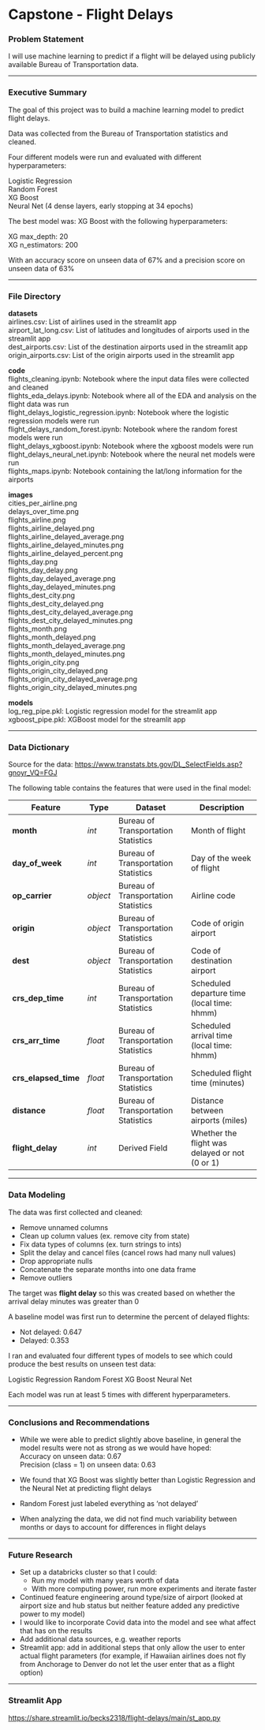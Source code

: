 # Capstone - Flight Delays

### Problem Statement


I will use machine learning to predict if a flight will be delayed using publicly available Bureau of Transportation data.

---


### Executive Summary

The goal of this project was to build a machine learning model to predict flight delays.

Data was collected from the Bureau of Transportation statistics and cleaned.

Four different models were run and evaluated with different hyperparameters:

Logistic Regression  
Random Forest  
XG Boost  
Neural Net (4 dense layers, early stopping at 34 epochs)  

The best model was: XG Boost with the following hyperparameters:

XG max_depth: 20  
XG n_estimators: 200  

With an accuracy score on unseen data of 67% and a precision score on unseen data of 63%

---

### File Directory

**datasets**  
airlines.csv: List of airlines used in the streamlit app  
airport_lat_long.csv: List of latitudes and longitudes of airports used in the streamlit app  
dest_airports.csv: List of the destination airports used in the streamlit app  
origin_airports.csv: List of the origin airports used in the streamlit app  

**code**  
flights_cleaning.ipynb: Notebook where the input data files were collected and cleaned  
flights_eda_delays.ipynb: Notebook where all of the EDA and analysis on the flight data was run  
flight_delays_logistic_regression.ipynb: Notebook where the logistic regression models were run  
flight_delays_random_forest.ipynb: Notebook where the random forest models were run  
flight_delays_xgboost.ipynb: Notebook where the xgboost models were run  
flight_delays_neural_net.ipynb: Notebook where the neural net models were run  
flights_maps.ipynb: Notebook containing the lat/long information for the airports  

**images**  
cities_per_airline.png  
delays_over_time.png  
flights_airline.png  
flights_airline_delayed.png  
flights_airline_delayed_average.png  
flights_airline_delayed_minutes.png  
flights_airline_delayed_percent.png  
flights_day.png  
flights_day_delay.png  
flights_day_delayed_average.png  
flights_day_delayed_minutes.png  
flights_dest_city.png  
flights_dest_city_delayed.png  
flights_dest_city_delayed_average.png  
flights_dest_city_delayed_minutes.png  
flights_month.png  
flights_month_delayed.png  
flights_month_delayed_average.png  
flights_month_delayed_minutes.png  
flights_origin_city.png  
flights_origin_city_delayed.png  
flights_origin_city_delayed_average.png  
flights_origin_city_delayed_minutes.png  

**models**  
log_reg_pipe.pkl: Logistic regression model for the streamlit app  
xgboost_pipe.pkl: XGBoost model for the streamlit app  

---


### Data Dictionary

Source for the data: https://www.transtats.bts.gov/DL_SelectFields.asp?gnoyr_VQ=FGJ

The following table contains the features that were used in the final model:

|Feature|Type|Dataset|Description|
|---|---|---|---|
|**month**|_int_|Bureau of Transportation Statistics|Month of flight|
|**day_of_week**|_int_|Bureau of Transportation Statistics|Day of the week of flight|
|**op_carrier**|_object_|Bureau of Transportation Statistics|Airline code|
|**origin**|_object_|Bureau of Transportation Statistics|Code of origin airport|
|**dest**|_object_|Bureau of Transportation Statistics|Code of destination airport|
|**crs_dep_time**|_int_|Bureau of Transportation Statistics|Scheduled departure time (local time: hhmm)|
|**crs_arr_time**|_float_|Bureau of Transportation Statistics|Scheduled arrival time (local time: hhmm)|
|**crs_elapsed_time**|_float_|Bureau of Transportation Statistics|Scheduled flight time (minutes)|
|**distance**|_float_|Bureau of Transportation Statistics|Distance between airports (miles)|
|**flight_delay**|_int_|Derived Field| Whether the flight was delayed or not (0 or 1)|

---


### Data Modeling

The data was first collected and cleaned:

- Remove unnamed columns
- Clean up column values (ex. remove city from state)
- Fix data types of columns (ex. turn strings to ints)
- Split the delay and cancel files (cancel rows had many null values)
- Drop appropriate nulls
- Concatenate the separate months into one data frame
- Remove outliers

The target was **flight delay** so this was created based on whether the arrival delay minutes was greater than 0

A baseline model was first run to determine the percent of delayed flights:
- Not delayed: 0.647
- Delayed: 0.353

I ran and evaluated four different types of models to see which could produce the best results on unseen test data:

Logistic Regression
Random Forest
XG Boost
Neural Net

Each model was run at least 5 times with different hyperparameters.

---

### Conclusions and Recommendations

- While we were able to predict slightly above baseline, in general the model results were not as strong as we would have hoped:  
Accuracy on unseen data: 0.67  
Precision (class = 1) on unseen data: 0.63

- We found that XG Boost was slightly better than Logistic Regression and the Neural Net at predicting flight delays  
- Random Forest just labeled everything as ‘not delayed’  
- When analyzing the data, we did not find much variability between months or days to account for differences in flight delays  

---


### Future Research

- Set up a databricks cluster so that I could:
    - Run my model with many years worth of data
    - With more computing power, run more experiments and iterate faster
- Continued feature engineering around type/size of airport (looked at airport size and hub status but neither feature added any predictive power to my model)
- I would like to incorporate Covid data into the model and see what affect that has on the results
- Add additional data sources, e.g. weather reports
- Streamlit app: add in additional steps that only allow the user to enter actual flight parameters (for example, if Hawaiian airlines does not fly from Anchorage to Denver do not let the user enter that as a flight option)

---


### Streamlit App  

https://share.streamlit.io/becks2318/flight-delays/main/st_app.py